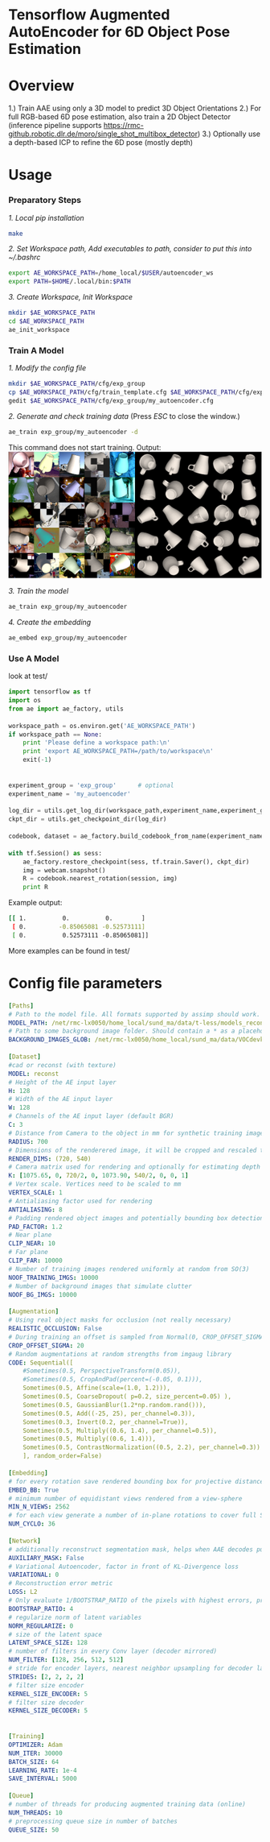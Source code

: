 # Tensorflow Augmented AutoEncoder for 6D Object Pose Estimation

# Overview

1.) Train AAE using only a 3D model to predict 3D Object Orientations
2.) For full RGB-based 6D pose estimation, also train a 2D Object Detector 
    (inference pipeline supports https://rmc-github.robotic.dlr.de/moro/single_shot_multibox_detector)
3.) Optionally use a depth-based ICP to refine the 6D pose (mostly depth)

# Usage
### Preparatory Steps
*1. Local pip installation*
```bash
make
```

*2. Set Workspace path, Add executables to path, consider to put this into ~/.bashrc*
```bash
export AE_WORKSPACE_PATH=/home_local/$USER/autoencoder_ws
export PATH=$HOME/.local/bin:$PATH
```

*3. Create Workspace, Init Workspace*
```bash
mkdir $AE_WORKSPACE_PATH
cd $AE_WORKSPACE_PATH
ae_init_workspace
```

### Train A Model

*1. Modify the config file*
```bash
mkdir $AE_WORKSPACE_PATH/cfg/exp_group
cp $AE_WORKSPACE_PATH/cfg/train_template.cfg $AE_WORKSPACE_PATH/cfg/exp_group/my_autoencoder.cfg
gedit $AE_WORKSPACE_PATH/cfg/exp_group/my_autoencoder.cfg
```

*2. Generate and check training data*
(Press *ESC* to close the window.)
```bash
ae_train exp_group/my_autoencoder -d
```
This command does not start training.
Output:
![](docs/example_batch.png)

*3. Train the model*
```bash
ae_train exp_group/my_autoencoder
```

*4. Create the embedding*
```bash
ae_embed exp_group/my_autoencoder
```

### Use A Model

look at test/

```python
import tensorflow as tf
import os
from ae import ae_factory, utils

workspace_path = os.environ.get('AE_WORKSPACE_PATH')
if workspace_path == None:
    print 'Please define a workspace path:\n'
    print 'export AE_WORKSPACE_PATH=/path/to/workspace\n'
    exit(-1)


experiment_group = 'exp_group'      # optional
experiment_name = 'my_autoencoder'

log_dir = utils.get_log_dir(workspace_path,experiment_name,experiment_group)
ckpt_dir = utils.get_checkpoint_dir(log_dir)

codebook, dataset = ae_factory.build_codebook_from_name(experiment_name, experiment_group = experiment_group, return_dataset=True)

with tf.Session() as sess:
    ae_factory.restore_checkpoint(sess, tf.train.Saver(), ckpt_dir)
	img = webcam.snapshot()
    R = codebook.nearest_rotation(session, img)
	print R
```
Example output:
```bash
[[ 1.          0.          0.        ]
 [ 0.         -0.85065081 -0.52573111]
 [ 0.          0.52573111 -0.85065081]]
```
More examples can be found in test/

# Config file parameters
```yaml
[Paths]
# Path to the model file. All formats supported by assimp should work. Tested with ply files.
MODEL_PATH: /net/rmc-lx0050/home_local/sund_ma/data/t-less/models_reconst/obj_05.ply
# Path to some background image folder. Should contain a * as a placeholder for the image name.
BACKGROUND_IMAGES_GLOB: /net/rmc-lx0050/home_local/sund_ma/data/VOCdevkit/VOC2012/JPEGImages/*.jpg

[Dataset]
#cad or reconst (with texture)
MODEL: reconst
# Height of the AE input layer
H: 128
# Width of the AE input layer
W: 128
# Channels of the AE input layer (default BGR)
C: 3
# Distance from Camera to the object in mm for synthetic training images
RADIUS: 700
# Dimensions of the renderered image, it will be cropped and rescaled to H, W later.
RENDER_DIMS: (720, 540)
# Camera matrix used for rendering and optionally for estimating depth from RGB
K: [1075.65, 0, 720/2, 0, 1073.90, 540/2, 0, 0, 1]
# Vertex scale. Vertices need to be scaled to mm
VERTEX_SCALE: 1
# Antialiasing factor used for rendering
ANTIALIASING: 8
# Padding rendered object images and potentially bounding box detections 
PAD_FACTOR: 1.2
# Near plane
CLIP_NEAR: 10
# Far plane
CLIP_FAR: 10000
# Number of training images rendered uniformly at random from SO(3)
NOOF_TRAINING_IMGS: 10000
# Number of background images that simulate clutter
NOOF_BG_IMGS: 10000

[Augmentation]
# Using real object masks for occlusion (not really necessary)
REALISTIC_OCCLUSION: False
# During training an offset is sampled from Normal(0, CROP_OFFSET_SIGMA) and added to the ground truth crop.
CROP_OFFSET_SIGMA: 20
# Random augmentations at random strengths from imgaug library
CODE: Sequential([
    #Sometimes(0.5, PerspectiveTransform(0.05)),
    #Sometimes(0.5, CropAndPad(percent=(-0.05, 0.1))),
    Sometimes(0.5, Affine(scale=(1.0, 1.2))),
    Sometimes(0.5, CoarseDropout( p=0.2, size_percent=0.05) ),
    Sometimes(0.5, GaussianBlur(1.2*np.random.rand())),
    Sometimes(0.5, Add((-25, 25), per_channel=0.3)),
    Sometimes(0.3, Invert(0.2, per_channel=True)),
    Sometimes(0.5, Multiply((0.6, 1.4), per_channel=0.5)),
    Sometimes(0.5, Multiply((0.6, 1.4))),
    Sometimes(0.5, ContrastNormalization((0.5, 2.2), per_channel=0.3))
    ], random_order=False)

[Embedding]
# for every rotation save rendered bounding box for projective distance estimation (RGB)
EMBED_BB: True
# minimum number of equidistant views rendered from a view-sphere
MIN_N_VIEWS: 2562
# for each view generate a number of in-plane rotations to cover full SO(3)
NUM_CYCLO: 36

[Network]
# additionally reconstruct segmentation mask, helps when AAE decodes pure blackness
AUXILIARY_MASK: False
# Variational Autoencoder, factor in front of KL-Divergence loss
VARIATIONAL: 0
# Reconstruction error metric
LOSS: L2
# Only evaluate 1/BOOTSTRAP_RATIO of the pixels with highest errors, produces sharper edges
BOOTSTRAP_RATIO: 4
# regularize norm of latent variables
NORM_REGULARIZE: 0
# size of the latent space
LATENT_SPACE_SIZE: 128
# number of filters in every Conv layer (decoder mirrored)
NUM_FILTER: [128, 256, 512, 512]
# stride for encoder layers, nearest neighbor upsampling for decoder layers
STRIDES: [2, 2, 2, 2]
# filter size encoder
KERNEL_SIZE_ENCODER: 5
# filter size decoder
KERNEL_SIZE_DECODER: 5


[Training]
OPTIMIZER: Adam
NUM_ITER: 30000
BATCH_SIZE: 64
LEARNING_RATE: 1e-4
SAVE_INTERVAL: 5000

[Queue]
# number of threads for producing augmented training data (online)
NUM_THREADS: 10
# preprocessing queue size in number of batches
QUEUE_SIZE: 50